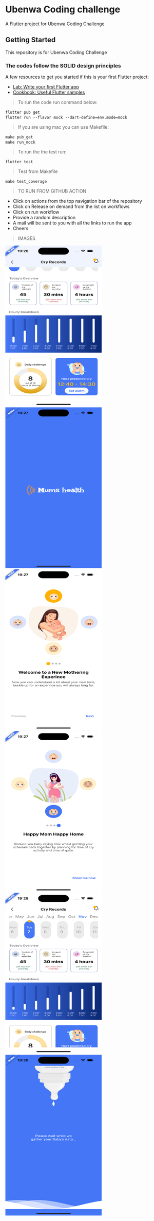 # Ubenwa Coding challenge

A Flutter project for Ubenwa Coding Challenge

## Getting Started

This repository is for Ubenwa Coding Challenge

### The codes follow the SOLID design principles

A few resources to get you started if this is your first Flutter project:

- [Lab: Write your first Flutter app](https://flutter.dev/docs/get-started/codelab)
- [Cookbook: Useful Flutter samples](https://flutter.dev/docs/cookbook)

> To run the code run command below:
```
flutter pub get
flutter run --flavor mock --dart-define=env.mode=mock
```

> If you are using mac you can use Makefile:
```
make pub_get
make run_mock
```

> To run the the test run:
```
flutter test
```

> Test from Makefile
```
make test_coverage
```

> TO RUN FROM GITHUB ACTION

 - Click on actions from the top navigation bar of the repository
 - Click on Release on demand from the list on workflows
 - Click on run workflow
 - Provide a random description
 - A mail will be sent to you with all the links to run the app
 - Cheers



> IMAGES
<p float="left">
<img src="https://raw.githubusercontent.com/abiodundotdev/ubenwa_abiodun/main/docimg/1.png?raw=true"  width= "300px" height ="500px" /> <img src="https://raw.githubusercontent.com/abiodundotdev/ubenwa_abiodun/main/docimg/2.png?raw=true" width= "300px" height ="500px"  /> 
<img src="https://raw.githubusercontent.com/abiodundotdev/ubenwa_abiodun/main/docimg/3.png?raw=true"  width= "300px" height ="500px" />
 <img src="https://raw.githubusercontent.com/abiodundotdev/ubenwa_abiodun/main/docimg/4.png?raw=true" width= "300px" height ="500px" />
<img src="https://raw.githubusercontent.com/abiodundotdev/ubenwa_abiodun/main/docimg/5.png?raw=true" width= "300px" height ="500px" />
<img src="https://raw.githubusercontent.com/abiodundotdev/ubenwa_abiodun/main/docimg/6.png?raw=true" width= "300px" height ="500px" />
</p>
